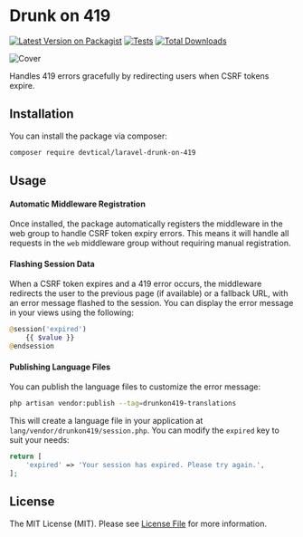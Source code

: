 # Drunk on 419

[![Latest Version on Packagist](https://img.shields.io/packagist/v/devtical/laravel-drunk-on-419.svg?style=flat-square)](https://packagist.org/packages/devtical/laravel-drunk-on-419)
[![Tests](https://img.shields.io/github/actions/workflow/status/devtical/laravel-drunk-on-419/run-tests.yml?label=tests&style=flat-square)](https://github.com/devtical/laravel-drunk-on-419/actions/workflows/run-tests.yml)
[![Total Downloads](https://img.shields.io/packagist/dt/devtical/laravel-drunk-on-419.svg?style=flat-square)](https://packagist.org/packages/devtical/laravel-drunk-on-419)

![Cover](art/cover.png)

Handles 419 errors gracefully by redirecting users when CSRF tokens expire.

## Installation

You can install the package via composer:

```bash
composer require devtical/laravel-drunk-on-419
```

## Usage

#### Automatic Middleware Registration

Once installed, the package automatically registers the middleware in the web group to handle CSRF token expiry errors. This means it will handle all requests in the `web` middleware group without requiring manual registration.

#### Flashing Session Data

When a CSRF token expires and a 419 error occurs, the middleware redirects the user to the previous page (if available) or a fallback URL, with an error message flashed to the session. You can display the error message in your views using the following:

```php
@session('expired')
    {{ $value }}
@endsession
```

#### Publishing Language Files

You can publish the language files to customize the error message:

```bash
php artisan vendor:publish --tag=drunkon419-translations
```

This will create a language file in your application at `lang/vendor/drunkon419/session.php`. You can modify the `expired` key to suit your needs:

```php
return [
    'expired' => 'Your session has expired. Please try again.',
];
```


## License

The MIT License (MIT). Please see [License File](LICENSE.md) for more information.
